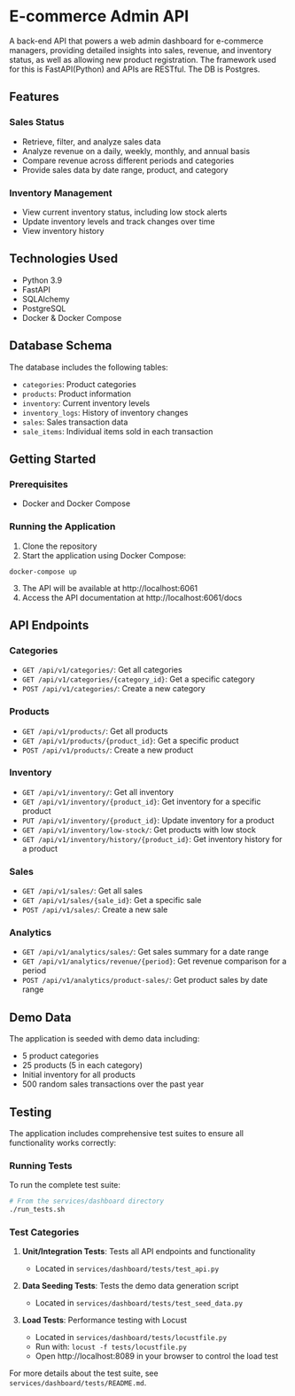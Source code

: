 # E-commerce Admin API

A back-end API that powers a web admin dashboard for e-commerce managers, providing detailed insights into sales, revenue, and inventory status, as well as allowing new product registration. The framework used for this is FastAPI(Python) and APIs are RESTful. The DB is Postgres.

## Features

### Sales Status
- Retrieve, filter, and analyze sales data
- Analyze revenue on a daily, weekly, monthly, and annual basis
- Compare revenue across different periods and categories
- Provide sales data by date range, product, and category

### Inventory Management
- View current inventory status, including low stock alerts
- Update inventory levels and track changes over time
- View inventory history

## Technologies Used

- Python 3.9
- FastAPI
- SQLAlchemy
- PostgreSQL
- Docker & Docker Compose

## Database Schema

The database includes the following tables:
- `categories`: Product categories
- `products`: Product information
- `inventory`: Current inventory levels
- `inventory_logs`: History of inventory changes
- `sales`: Sales transaction data
- `sale_items`: Individual items sold in each transaction

## Getting Started

### Prerequisites

- Docker and Docker Compose

### Running the Application

1. Clone the repository
2. Start the application using Docker Compose:
```
docker-compose up
```
3. The API will be available at http://localhost:6061
4. Access the API documentation at http://localhost:6061/docs

## API Endpoints

### Categories
- `GET /api/v1/categories/`: Get all categories
- `GET /api/v1/categories/{category_id}`: Get a specific category
- `POST /api/v1/categories/`: Create a new category

### Products
- `GET /api/v1/products/`: Get all products
- `GET /api/v1/products/{product_id}`: Get a specific product
- `POST /api/v1/products/`: Create a new product

### Inventory
- `GET /api/v1/inventory/`: Get all inventory
- `GET /api/v1/inventory/{product_id}`: Get inventory for a specific product
- `PUT /api/v1/inventory/{product_id}`: Update inventory for a product
- `GET /api/v1/inventory/low-stock/`: Get products with low stock
- `GET /api/v1/inventory/history/{product_id}`: Get inventory history for a product

### Sales
- `GET /api/v1/sales/`: Get all sales
- `GET /api/v1/sales/{sale_id}`: Get a specific sale
- `POST /api/v1/sales/`: Create a new sale

### Analytics
- `GET /api/v1/analytics/sales/`: Get sales summary for a date range
- `GET /api/v1/analytics/revenue/{period}`: Get revenue comparison for a period
- `POST /api/v1/analytics/product-sales/`: Get product sales by date range

## Demo Data

The application is seeded with demo data including:
- 5 product categories
- 25 products (5 in each category)
- Initial inventory for all products
- 500 random sales transactions over the past year

## Testing

The application includes comprehensive test suites to ensure all functionality works correctly:

### Running Tests

To run the complete test suite:

```bash
# From the services/dashboard directory
./run_tests.sh
```

### Test Categories

1. **Unit/Integration Tests**: Tests all API endpoints and functionality
   - Located in `services/dashboard/tests/test_api.py`

2. **Data Seeding Tests**: Tests the demo data generation script
   - Located in `services/dashboard/tests/test_seed_data.py`

3. **Load Tests**: Performance testing with Locust
   - Located in `services/dashboard/tests/locustfile.py`
   - Run with: `locust -f tests/locustfile.py`
   - Open http://localhost:8089 in your browser to control the load test

For more details about the test suite, see `services/dashboard/tests/README.md`.


